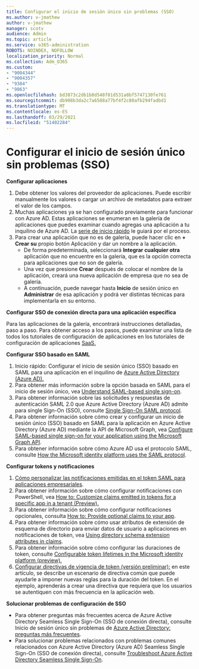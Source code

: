 ```yaml
---
title: Configurar el inicio de sesión único sin problemas (SSO)
ms.author: v-jmathew
author: v-jmathew
manager: scotv
audience: Admin
ms.topic: article
ms.service: o365-administration
ROBOTS: NOINDEX, NOFOLLOW
localization_priority: Normal
ms.collection: Adm_O365
ms.custom:
- "9004344"
- "9004357"
- "9384"
- "9863"
ms.openlocfilehash: bd3873c2db1b8d548f81d531a8bf5747130fe761
ms.sourcegitcommit: db908b3da2c7a6508a77bf4f2c80afb294fadbd1
ms.translationtype: MT
ms.contentlocale: es-ES
ms.lasthandoff: 03/29/2021
ms.locfileid: "51402284"
---
```

# <a name="configure-seamless-single-sign-on-sso"></a>Configurar el inicio de sesión único sin problemas (SSO)

**Configurar aplicaciones**

1. Debe obtener los valores del proveedor de aplicaciones. Puede escribir manualmente los valores o cargar un archivo de metadatos para extraer el valor de los campos.
2. Muchas aplicaciones ya se han configurado previamente para funcionar con Azure AD. Estas aplicaciones se enumeran en la galería de aplicaciones que puedes examinar cuando agregas una aplicación a tu inquilino de Azure AD. La [serie de inicio rápido](https://docs.microsoft.com/azure/active-directory/manage-apps/add-application-portal-configure) le guiará por el proceso.
3. Para crear una aplicación que no es de galería, puede hacer clic en **+ Crear su** propio botón Aplicación y dar un nombre a la aplicación.
    - De forma predeterminada, seleccionará **Integrar cualquier otra** aplicación que no encuentre en la galería, que es la opción correcta para aplicaciones que no son de galería.
    - Una vez que presione **Crear** después de colocar el nombre de la aplicación, creará una nueva aplicación de empresa que no sea de galería.
    - A continuación, puede navegar hasta **Inicio** de sesión único en **Administrar** de esa aplicación y podrá ver distintas técnicas para implementarla en su entorno.

**Configurar SSO de conexión directa para una aplicación específica**

Para las aplicaciones de la galería, encontrará instrucciones detalladas, paso a paso. Para obtener acceso a los pasos, puede examinar una lista de todos los tutoriales de configuración de aplicaciones en los tutoriales de configuración de aplicaciones [SaaS.](https://docs.microsoft.com/azure/active-directory/saas-apps/tutorial-list)

**Configurar SSO basado en SAML**

1. Inicio rápido: Configurar el inicio de sesión único (SSO) basado en SAML para una aplicación en el inquilino de [Azure Active Directory (Azure AD).](https://docs.microsoft.com/azure/active-directory/manage-apps/add-application-portal-setup-sso)
2. Para obtener más información sobre la opción basada en SAML para el inicio de sesión único, vea [Understand SAML-based single sign-on](https://docs.microsoft.com/azure/active-directory/manage-apps/configure-saml-single-sign-on).
3. Para obtener información sobre las solicitudes y respuestas de autenticación SAML 2.0 que Azure Active Directory (Azure AD) admite para single Sign-On (SSO), consulte [Single Sign-On SAML protocol](https://docs.microsoft.com/azure/active-directory/develop/single-sign-on-saml-protocol).
4. Para obtener información sobre cómo crear y configurar un inicio de sesión único (SSO) basado en SAML para la aplicación en Azure Active Directory (Azure AD) mediante la API de Microsoft Graph, vea [Configure SAML-based single sign-on for your application using the Microsoft Graph API](https://docs.microsoft.com/graph/application-saml-sso-configure-api).
5. Para obtener información sobre cómo Azure AD usa el protocolo SAML, consulte [How the Microsoft identity platform uses the SAML protocol](https://docs.microsoft.com/azure/active-directory/develop/active-directory-saml-protocol-reference).

**Configurar tokens y notificaciones**

1. [Cómo personalizar las notificaciones emitidas en el token SAML para aplicaciones empresariales](https://docs.microsoft.com/azure/active-directory/develop/active-directory-saml-claims-customization).
2. Para obtener información sobre cómo configurar notificaciones con PowerShell, vea [How to: Customize claims emitted in tokens for a specific app in a tenant (Preview).](https://docs.microsoft.com/azure/active-directory/develop/active-directory-claims-mapping)
3. Para obtener información sobre cómo configurar notificaciones opcionales, consulta [How to: Provide optional claims to your app](https://docs.microsoft.com/azure/active-directory/develop/active-directory-optional-claims).
4. Para obtener información sobre cómo usar atributos de extensión de esquema de directorio para enviar datos de usuario a aplicaciones en notificaciones de token, vea [Using directory schema extension attributes in claims](https://docs.microsoft.com/azure/active-directory/develop/active-directory-schema-extensions).
5. Para obtener información sobre cómo configurar las duraciones de token, consulte [Configurable token lifetimes in the Microsoft identity platform (preview).](https://docs.microsoft.com/azure/active-directory/develop/active-directory-configurable-token-lifetimes)
6. [Configurar directivas de vigencia de token (versión preliminar):](https://docs.microsoft.com/azure/active-directory/develop/configure-token-lifetimes) en este artículo, se describe un escenario de directiva común que puede ayudarle a imponer nuevas reglas para la duración del token. En el ejemplo, aprenderás a crear una directiva que requiera que los usuarios se autentiquen con más frecuencia en la aplicación web.

**Solucionar problemas de configuración de SSO**

- Para obtener preguntas más frecuentes acerca de Azure Active Directory Seamless Single Sign-On (SSO de conexión directa), consulte Inicio de sesión único sin problemas de [Azure Active Directory: preguntas más frecuentes](https://docs.microsoft.com/azure/active-directory/hybrid/how-to-connect-sso-faq).
- Para solucionar problemas relacionados con problemas comunes relacionados con Azure Active Directory (Azure AD) Seamless Single Sign-On (SSO de conexión directa), consulte [Troubleshoot Azure Active Directory Seamless Single Sign-On](https://docs.microsoft.com/azure/active-directory/hybrid/tshoot-connect-sso).
